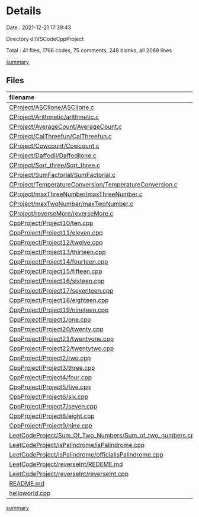 # Details

Date : 2021-12-21 17:39:43

Directory d:\VSCodeCppProject

Total : 41 files,  1766 codes, 75 comments, 248 blanks, all 2089 lines

[summary](results.md)

## Files
| filename | language | code | comment | blank | total |
| :--- | :--- | ---: | ---: | ---: | ---: |
| [CProject/ASCIIone/ASCIIone.c](/CProject/ASCIIone/ASCIIone.c) | C | 13 | 0 | 1 | 14 |
| [CProject/Arithmetic/arithmetic.c](/CProject/Arithmetic/arithmetic.c) | C | 23 | 0 | 2 | 25 |
| [CProject/AverageCount/AverageCount.c](/CProject/AverageCount/AverageCount.c) | C | 23 | 0 | 1 | 24 |
| [CProject/CalThreefun/CalThreefun.c](/CProject/CalThreefun/CalThreefun.c) | C | 22 | 0 | 2 | 24 |
| [CProject/Cowcount/Cowcount.c](/CProject/Cowcount/Cowcount.c) | C | 24 | 0 | 5 | 29 |
| [CProject/Daffodil/Daffodilone.c](/CProject/Daffodil/Daffodilone.c) | C | 31 | 0 | 2 | 33 |
| [CProject/Sort_three/Sort_three.c](/CProject/Sort_three/Sort_three.c) | C | 37 | 0 | 2 | 39 |
| [CProject/SumFactorial/SumFactorial.c](/CProject/SumFactorial/SumFactorial.c) | C | 29 | 0 | 3 | 32 |
| [CProject/TemperatureConversion/TemperatureConversion.c](/CProject/TemperatureConversion/TemperatureConversion.c) | C | 7 | 0 | 1 | 8 |
| [CProject/maxThreeNumber/maxThreeNumber.c](/CProject/maxThreeNumber/maxThreeNumber.c) | C | 15 | 1 | 2 | 18 |
| [CProject/maxTwoNumber/maxTwoNumber.c](/CProject/maxTwoNumber/maxTwoNumber.c) | C | 15 | 0 | 2 | 17 |
| [CProject/reverseMore/reverseMore.c](/CProject/reverseMore/reverseMore.c) | C | 31 | 0 | 2 | 33 |
| [CppProject/Project10/ten.cpp](/CppProject/Project10/ten.cpp) | C++ | 65 | 2 | 12 | 79 |
| [CppProject/Project11/eleven.cpp](/CppProject/Project11/eleven.cpp) | C++ | 69 | 3 | 9 | 81 |
| [CppProject/Project12/twelve.cpp](/CppProject/Project12/twelve.cpp) | C++ | 34 | 2 | 8 | 44 |
| [CppProject/Project13/thirteen.cpp](/CppProject/Project13/thirteen.cpp) | C++ | 52 | 5 | 5 | 62 |
| [CppProject/Project14/fourteen.cpp](/CppProject/Project14/fourteen.cpp) | C++ | 46 | 3 | 8 | 57 |
| [CppProject/Project15/fifteen.cpp](/CppProject/Project15/fifteen.cpp) | C++ | 79 | 3 | 11 | 93 |
| [CppProject/Project16/sixteen.cpp](/CppProject/Project16/sixteen.cpp) | C++ | 25 | 4 | 4 | 33 |
| [CppProject/Project17/seventeen.cpp](/CppProject/Project17/seventeen.cpp) | C++ | 107 | 2 | 22 | 131 |
| [CppProject/Project18/eighteen.cpp](/CppProject/Project18/eighteen.cpp) | C++ | 37 | 2 | 7 | 46 |
| [CppProject/Project19/nineteen.cpp](/CppProject/Project19/nineteen.cpp) | C++ | 85 | 11 | 1 | 97 |
| [CppProject/Project1/one.cpp](/CppProject/Project1/one.cpp) | C++ | 34 | 0 | 6 | 40 |
| [CppProject/Project20/twenty.cpp](/CppProject/Project20/twenty.cpp) | C++ | 54 | 3 | 10 | 67 |
| [CppProject/Project21/twentyone.cpp](/CppProject/Project21/twentyone.cpp) | C++ | 78 | 3 | 13 | 94 |
| [CppProject/Project22/twentytwo.cpp](/CppProject/Project22/twentytwo.cpp) | C++ | 68 | 4 | 12 | 84 |
| [CppProject/Project2/two.cpp](/CppProject/Project2/two.cpp) | C++ | 42 | 0 | 10 | 52 |
| [CppProject/Project3/three.cpp](/CppProject/Project3/three.cpp) | C++ | 33 | 2 | 6 | 41 |
| [CppProject/Project4/four.cpp](/CppProject/Project4/four.cpp) | C++ | 58 | 2 | 11 | 71 |
| [CppProject/Project5/five.cpp](/CppProject/Project5/five.cpp) | C++ | 22 | 0 | 5 | 27 |
| [CppProject/Project6/six.cpp](/CppProject/Project6/six.cpp) | C++ | 47 | 9 | 7 | 63 |
| [CppProject/Project7/seven.cpp](/CppProject/Project7/seven.cpp) | C++ | 17 | 1 | 1 | 19 |
| [CppProject/Project8/eight.cpp](/CppProject/Project8/eight.cpp) | C++ | 54 | 3 | 8 | 65 |
| [CppProject/Project9/nine.cpp](/CppProject/Project9/nine.cpp) | C++ | 18 | 0 | 1 | 19 |
| [LeetCodeProject/Sum_Of_Two_Numbers/Sum_of_two_numbers.cpp](/LeetCodeProject/Sum_Of_Two_Numbers/Sum_of_two_numbers.cpp) | C++ | 38 | 0 | 2 | 40 |
| [LeetCodeProject/isPalindrome/isPalindrome.cpp](/LeetCodeProject/isPalindrome/isPalindrome.cpp) | C++ | 48 | 0 | 4 | 52 |
| [LeetCodeProject/isPalindrome/officialisPalindrome.cpp](/LeetCodeProject/isPalindrome/officialisPalindrome.cpp) | C++ | 32 | 10 | 4 | 46 |
| [LeetCodeProject/reverseInt/REDEME.md](/LeetCodeProject/reverseInt/REDEME.md) | Markdown | 48 | 0 | 26 | 74 |
| [LeetCodeProject/reverseInt/reverseInt.cpp](/LeetCodeProject/reverseInt/reverseInt.cpp) | C++ | 29 | 0 | 4 | 33 |
| [README.md](/README.md) | Markdown | 153 | 0 | 3 | 156 |
| [helloworld.cpp](/helloworld.cpp) | C++ | 24 | 0 | 3 | 27 |

[summary](results.md)